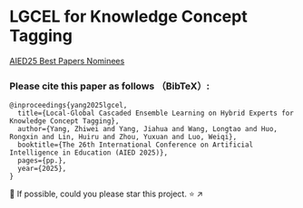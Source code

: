 # LGCEL for Knowledge Concept Tagging
[AIED25 Best Papers Nominees](https://aied2025.itd.cnr.it/index.php/program/main-track-best-papers-nominees/)

### Please cite this paper as follows （BibTeX）: 
```
@inproceedings{yang2025lgcel,
  title={Local-Global Cascaded Ensemble Learning on Hybrid Experts for Knowledge Concept Tagging},
  author={Yang, Zhiwei and Yang, Jiahua and Wang, Longtao and Huo, Rongxin and Lin, Huiru and Zhou, Yuxuan and Luo, Weiqi},
  booktitle={The 26th International Conference on Artificial Intelligence in Education (AIED 2025)},
  pages={pp.},
  year={2025},
}
```
:triangular_flag_on_post: If possible, could you please star this project. :star:  :arrow_upper_right:
